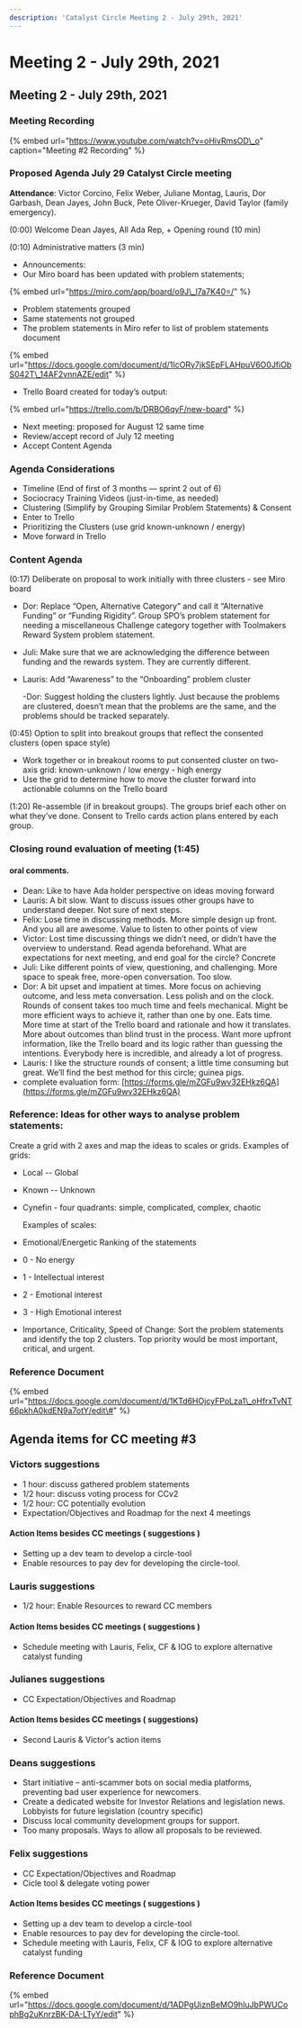 ```yaml
---
description: 'Catalyst Circle Meeting 2 - July 29th, 2021'
---
```


# Meeting 2 - July 29th, 2021

## Meeting 2 - July 29th, 2021

### Meeting Recording

{% embed url="https://www.youtube.com/watch?v=oHivRmsOD\_o" caption="Meeting \#2 Recording" %}

### Proposed Agenda July 29 Catalyst Circle meeting

**Attendance**: Victor Corcino, Felix Weber, Juliane Montag, Lauris, Dor Garbash, Dean Jayes, John Buck, Pete Oliver-Krueger, David Taylor \(family emergency\).

\(0:00\) Welcome Dean Jayes, All Ada Rep, + Opening round \(10 min\)

\(0:10\) Administrative matters \(3 min\)

* Announcements: 
* Our Miro board has been updated with problem statements; 

{% embed url="https://miro.com/app/board/o9J\_l7a7K40=/" %}

* Problem statements grouped
* Same statements not grouped
* The problem statements in Miro refer to list of problem statements document 

{% embed url="https://docs.google.com/document/d/1IcORy7jkSEpFLAHpuV6O0JfiObS042T\_14AF2vnnAZE/edit" %}

* Trello Board created for today’s output:

{% embed url="https://trello.com/b/DRBO6qyF/new-board" %}

* Next meeting: proposed for August 12  same time
* Review/accept record of July 12 meeting
* Accept Content Agenda 

### Agenda Considerations

* Timeline \(End of first of 3 months — sprint 2 out of 6\)
* Sociocracy Training Videos \(just-in-time, as needed\)
* Clustering \(Simplify by Grouping Similar Problem Statements\) & Consent
* Enter to Trello
* Prioritizing the Clusters \(use grid known-unknown / energy\)
* Move forward in Trello

### Content Agenda

\(0:17\) Deliberate on proposal to work initially with three clusters - see Miro board

* Dor: Replace “Open, Alternative Category” and call it “Alternative Funding” or “Funding Rigidity”. Group SPO’s problem statement for needing a miscellaneous Challenge category together with Toolmakers Reward System problem statement.
* Juli: Make sure that we are acknowledging the difference between funding and the rewards system. They are currently different.
* Lauris: Add “Awareness” to the “Onboarding” problem cluster

  -Dor: Suggest holding the clusters lightly. Just because the problems are clustered, doesn’t mean that the problems are the same, and the problems should be tracked separately. 

\(0:45\) Option to split into breakout groups that reflect the consented clusters \(open space style\)

* Work together or in breakout rooms to put consented cluster on two-axis grid: known-unknown / low energy - high energy
* Use the grid to determine how to move the cluster forward into actionable columns on the Trello board 

\(1:20\) Re-assemble \(if in breakout groups\). The groups brief each other on what they’ve done. Consent to Trello cards action plans entered by each group.

### Closing round evaluation of meeting \(1:45\)

#### oral comments.

* Dean: Like to have Ada holder perspective on ideas moving forward
* Lauris: A bit slow. Want to discuss issues other groups have to understand deeper. Not sure of next steps.
* Felix: Lose time in discussing methods. More simple design up front. And you all are awesome. Value to listen to other points of view 
* Victor: Lost time discussing things we didn’t need, or didn’t have the overview to understand. Read agenda beforehand. What are expectations for next meeting, and end goal for the circle? Concrete
* Juli: Like different points of view, questioning, and challenging. More space to speak free, more-open conversation. Too slow. 
* Dor: A bit upset and impatient at times. More focus on achieving outcome, and less meta conversation. Less polish and on the clock. Rounds of consent takes too much time and feels mechanical. Might be more efficient ways to achieve it, rather than one by one. Eats time. More time at start of the Trello board and rationale and how it translates. More about outcomes than blind trust in the process. Want more upfront information, like the Trello board and its logic rather than guessing the intentions. Everybody here is incredible, and already a lot of progress.
* Lauris: I like the structure rounds of consent; a little time consuming but great. We’ll find the best method for this circle; guinea pigs.
* complete evaluation form: [https://forms.gle/mZGFu9wv32EHkz6QA](https://forms.gle/mZGFu9wv32EHkz6QA) 

### Reference: Ideas for other ways to analyse problem statements:

Create a grid with 2 axes and map the ideas to scales or grids. Examples of grids:

* Local -- Global
* Known -- Unknown
* Cynefin - four quadrants: simple, complicated, complex, chaotic

  Examples of scales:

* Emotional/Energetic Ranking of the statements
* 0 - No energy
* 1 - Intellectual interest
* 2 - Emotional interest
* 3 - High Emotional interest
* Importance, Criticality, Speed of Change: Sort the problem statements and identify the top 2 clusters. Top priority would be most important, critical, and urgent.

### Reference Document

{% embed url="https://docs.google.com/document/d/1KTd6HOjcyFPoLza1\_oHfrxTvNT66pkhA0kdEN9a7otY/edit\#" %}

## Agenda items for CC meeting \#3

### Victors suggestions 

* 1 hour: discuss gathered problem statements
* 1/2 hour: discuss voting process for CCv2
* 1/2 hour: CC potentially evolution
* Expectation/Objectives and Roadmap for the next 4 meetings

#### Action Items besides CC meetings \( suggestions \)

* Setting up a dev team to develop a circle-tool 
* Enable resources to pay dev for developing the circle-tool.

### Lauris suggestions

* 1/2 hour: Enable Resources to reward CC members

#### Action Items besides CC meetings \( suggestions \)

* Schedule meeting with Lauris, Felix, CF & IOG to explore alternative catalyst funding 

### Julianes suggestions

* CC Expectation/Objectives and Roadmap 

#### Action Items besides CC meetings \( suggestions\)

* Second Lauris & Victor's action items

### Deans suggestions

* Start initiative – anti-scammer bots on social media platforms, preventing bad user experience for newcomers.
* Create a dedicated website for Investor Relations and legislation news. Lobbyists for future legislation \(country specific\)
* Discuss local community development groups for support. 
* Too many proposals. Ways to allow all proposals to be reviewed. 

### Felix suggestions

* CC Expectation/Objectives and Roadmap 
* Cicle tool & delegate voting power

#### Action Items besides CC meetings \( suggestions \)

* Setting up a dev team to develop a circle-tool 
* Enable resources to pay dev for developing the circle-tool.
* Schedule meeting with Lauris, Felix, CF & IOG to explore alternative catalyst funding 

### Reference Document

{% embed url="https://docs.google.com/document/d/1ADPgUiznBeMO9hluJbPWUCophBg2uKnrzBK-DA-LTyY/edit" %}



